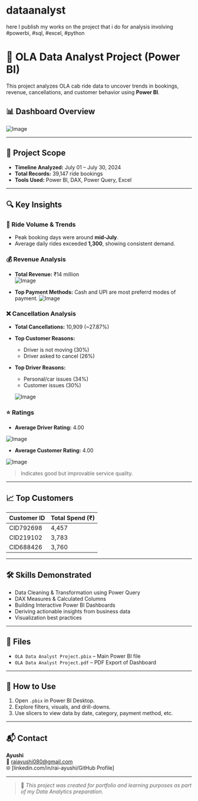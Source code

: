 # dataanalyst
here I publish my works on the project that i do for analysis involving #powerbi, #sql, #excel, #python

# 🚕 OLA Data Analyst Project (Power BI)

This project analyzes OLA cab ride data to uncover trends in bookings, revenue, cancellations, and customer behavior using **Power BI**.

## 📊 Dashboard Overview

![Image](https://github.com/user-attachments/assets/1e797206-dd7a-4b71-bce3-f059642b6905)



---

## 📁 Project Scope

- **Timeline Analyzed:** July 01 – July 30, 2024  
- **Total Records:** 39,147 ride bookings  
- **Tools Used:** Power BI, DAX, Power Query, Excel

---

## 🔍 Key Insights

### 🚖 Ride Volume & Trends
- Peak booking days were around **mid-July**.
- Average daily rides exceeded **1,300**, showing consistent demand.

### 💰 Revenue Analysis
- **Total Revenue:** ₹14 million  
![Image](https://github.com/user-attachments/assets/1eecfecf-a0bc-4622-b40b-1cba9b699b1a)

- **Top Payment Methods:** Cash and UPI are most preferrd modes of payment.
![Image](https://github.com/user-attachments/assets/2e13156b-e912-4749-af39-7449d408ff4f)

### ❌ Cancellation Analysis
- **Total Cancellations:** 10,909 (~27.87%)
- **Top Customer Reasons:**
  - Driver is not moving (30%)
  - Driver asked to cancel (26%)
- **Top Driver Reasons:**
  - Personal/car issues (34%)
  - Customer issues (30%)

  ![Image](https://github.com/user-attachments/assets/1b5045ef-c193-4480-ad65-7bdad270a325)

### ⭐ Ratings
- **Average Driver Rating:** 4.00 

![Image](https://github.com/user-attachments/assets/8c1bc6e5-c1ff-493c-923a-83dbe9c2d10b)

- **Average Customer Rating:** 4.00 

![Image](https://github.com/user-attachments/assets/19ea0788-65a8-4882-adfd-39d10f4d499c) 

  > Indicates good but improvable service quality.

---

## 📈 Top Customers

| Customer ID | Total Spend (₹) |
|-------------|-----------------|
| CID792698   | 4,457           |
| CID219102   | 3,783           |
| CID688426   | 3,760           |

---

## 🛠️ Skills Demonstrated

- Data Cleaning & Transformation using Power Query
- DAX Measures & Calculated Columns
- Building Interactive Power BI Dashboards
- Deriving actionable insights from business data
- Visualization best practices

---

## 📁 Files

- `OLA Data Analyst Project.pbix` – Main Power BI file
- `OLA Data Analyst Project.pdf` – PDF Export of Dashboard

---

## 📌 How to Use

1. Open `.pbix` in Power BI Desktop.
2. Explore filters, visuals, and drill-downs.
3. Use slicers to view data by date, category, payment method, etc.

---

## 📬 Contact

**Ayushi**  
📧 raiayushi080@gmail.com  
🌐 [linkedin.com/in/rai-ayushi/GitHub Profile]

---

> 📌 *This project was created for portfolio and learning purposes as part of my Data Analytics preparation.*
